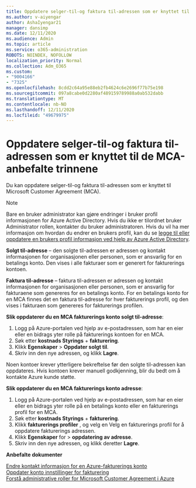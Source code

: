 ```yaml
---
title: Oppdatere selger-til-og faktura til-adressen som er knyttet til de MCA-anbefalte trinnene
ms.author: v-aiyengar
author: AshaIyengar21
manager: dansimp
ms.date: 12/11/2020
ms.audience: Admin
ms.topic: article
ms.service: o365-administration
ROBOTS: NOINDEX, NOFOLLOW
localization_priority: Normal
ms.collection: Adm_O365
ms.custom:
- "9004166"
- "7325"
ms.openlocfilehash: 8cdd2c64a95e88eb2fb4624c6e2696f77b75e198
ms.sourcegitcommit: 097a8cabe0d2280af489159789988a0ab532dabb
ms.translationtype: MT
ms.contentlocale: nb-NO
ms.lasthandoff: 12/11/2020
ms.locfileid: "49679975"
---
```

# <a name="update-sold-to-and-bill-to-address-associated-to-your-mca---recommended-steps"></a>Oppdatere selger-til-og faktura til-adressen som er knyttet til de MCA-anbefalte trinnene

Du kan oppdatere selger-til-og faktura til-adressen som er knyttet til Microsoft Customer Agreement (MCA). 

> [!NOTE]
> Bare en bruker administrator kan gjøre endringer i bruker profil informasjonen for Azure Active Directory. Hvis du ikke er tilordnet bruker Administrator rollen, kontakter du bruker administratoren. Hvis du vil ha mer informasjon om hvordan du endrer en brukers profil, kan du se [legge til eller oppdatere en brukers profil informasjon ved hjelp av Azure Active Directory](https://docs.microsoft.com/azure/active-directory/fundamentals/active-directory-users-profile-azure-portal).

**Solgt til-adresse** – den solgte til-adressen er adressen og kontakt informasjonen for organisasjonen eller personen, som er ansvarlig for en betalings konto. Den vises i alle fakturaer som er generert for fakturerings kontoen.

**Faktura til-adresse** – faktura til-adressen er adressen og kontakt informasjonen for organisasjonen eller personen, som er ansvarlig for fakturaene som genereres for en betalings konto. For en betalings konto for en MCA finnes det en faktura til-adresse for hver fakturerings profil, og den vises i fakturaen som genereres for fakturerings profilen.

**Slik oppdaterer du en MCA fakturerings konto solgt til-adresse**:

1. Logg på Azure-portalen ved hjelp av e-postadressen, som har en eier eller en bidrags yter rolle på fakturerings kontoen for en MCA.
1. Søk etter **kostnads Styrings**  +  **fakturering**.
1. Klikk **Egenskaper**  >  **Oppdater solgt til**.
1. Skriv inn den nye adressen, og klikk **Lagre**.

Noen kontoer krever ytterligere bekreftelse før den solgte til-adressen kan oppdateres. Hvis kontoen krever manuell godkjenning, blir du bedt om å kontakte Azure kunde støtte.

**Slik oppdaterer du en MCA fakturerings konto adresse**: 

1. Logg på Azure-portalen ved hjelp av e-postadressen, som har en eier eller en bidrags yter rolle på en betalings konto eller en fakturerings profil for en MCA.
1. Søk etter **kostnads Styrings**  +  **fakturering**.
1. Klikk **fakturerings profiler** , og velg en Velg en fakturerings profil for å oppdatere fakturerings adressen.
1. Klikk **Egenskaper** for  >  **oppdatering av adresse**.
1. Skriv inn den nye adressen, og klikk deretter **Lagre**.

**Anbefalte dokumenter**

[Endre kontakt informasjon for en Azure-fakturerings konto](https://docs.microsoft.com/azure/cost-management-billing/manage/change-azure-account-profile)   
[Oppdater konto innstillinger for fakturering](https://docs.microsoft.com/microsoft-store/update-microsoft-store-for-business-account-settings)  
[Forstå administrative roller for Microsoft Customer Agreement i Azure](https://docs.microsoft.com/azure/cost-management-billing/manage/understand-mca-roles)